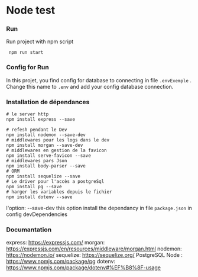 # Node test

### Run

Run project with npm script

```shell
 npm run start
```

### Config for Run

In this projet, you find config for database to connecting in file `.envExemple` . Change this name to `.env` and add your config database connection.

### Installation de dépendances

```shell
# le server http
npm install express --save

# refesh pendant le Dev
npm install nodemon --save-dev
# middlewares pour les logs dans le dev
npm install morgan --save-dev
# middlewares en gestion de la favicon
npm install serve-favicon --save
# middlewares pars Json
npm install body-parser --save
# ORM
npm install sequelize --save
# Le driver pour l'accès a postgreSql
npm install pg --save
# harger les variables depuis le fichier
npm install dotenv --save

```

l'option: --save-dev this option install the dependancy in file `package.json` in config devDependencies

### Documantation

express: https://expressjs.com/
morgan: https://expressjs.com/en/resources/middleware/morgan.html
nodemon: https://nodemon.io/
sequelize: https://sequelize.org/
PostgreSQL Node : https://www.npmjs.com/package/pg
dotenv: https://www.npmjs.com/package/dotenv#%EF%B8%8F-usage
